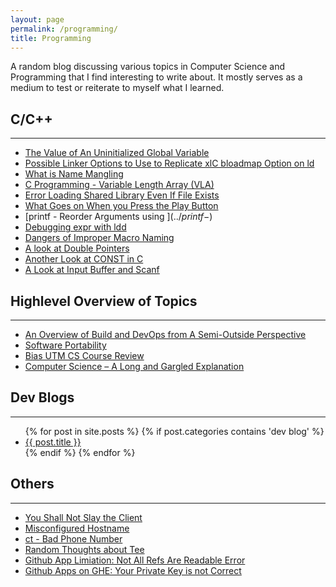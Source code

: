 ```yaml
---
layout: page
permalink: /programming/
title: Programming
---
```

A random blog discussing various topics in Computer Science and Programming that I find interesting to write about. It mostly serves as a medium to test or reiterate to myself what I learned.

## C/C++

---

* [The Value of An Uninitialized Global Variable](../global-init-val) 
* [Possible Linker Options to Use to Replicate xlC bloadmap Option on ld](../bloadmap-gcc-alt)
* [What is Name Mangling](../extern-c-name-mangling)
* [C Programming - Variable Length Array (VLA)](../variable-len-arr)
* [Error Loading Shared Library Even If File Exists](../lddconfig)
* [What Goes on When you Press the Play Button](../building-code)
* [printf - Reorder Arguments using $](../printf-$)
* [Debugging expr with ldd](../ldd-to-debug-expr)
* [Dangers of Improper Macro Naming](../dangers-of-improper-macro-naming)
* [A look at Double Pointers](../double-pointers)
* [Another Look at CONST in C](../c-const)
* [A Look at Input Buffer and Scanf](../a-look-at-input-buffer-using-scanf)

## Highlevel Overview of Topics

---

* [An Overview of Build and DevOps from A Semi-Outside Perspective](../build-team)
* [Software Portability](../software-ports)
* [Bias UTM CS Course Review](../bias-utm-cs-course-review)
* [Computer Science – A Long and Gargled Explanation](../computer-science-a-long-and-gargled-explanation)


## Dev Blogs

---

<ul>                                                                            
{% for post in site.posts %}                                                    
{% if post.categories contains 'dev blog' %}
<li><a href = '..{{post.url}}'>{{ post.title }}</a></li>                        
{% endif %}                                                                     
{% endfor %}                                                                    
</ul>        

## Others

---

* [You Shall Not Slay the Client](../cannot-kill-process)
* [Misconfigured Hostname](../misconfigured-hostname)
* [ct - Bad Phone Number](../ct-bad-phone-number)
* [Random Thoughts about Tee](../random-thoughts-about-tee)
* [Github App Limiation: Not All Refs Are Readable Error](../github-app-limitation-not-all-refs-are-readable-error)
* [Github Apps on GHE: Your Private Key is not Correct](../github-apps-on-ghe-your-private-key-is-not-correct)



